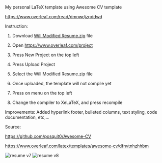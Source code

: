 My personal LaTeX template using Awesome CV template 

https://www.overleaf.com/read/dmpwdjzqddwd



Instruction:

1. Download [Will Modified Resume.zip](https://github.com/willb256/Will-Modified-Resume/blob/main/Will%20Modified%20Resume.zip) file

2. Open https://www.overleaf.com/project

3. Press New Project on the top left

4. Press Upload Project

5. Select the Will Modified Resume.zip file 

6. Once uploaded, the template will not compile yet

7. Press on menu on the top left

8. Change the compiler to XeLaTeX, and press recompile


Improvements: Added hyperlink footer, bulleted columns, text styling, code documentation, etc,...


Source:

https://github.com/posquit0/Awesome-CV

https://www.overleaf.com/latex/templates/awesome-cv/dfnvtnhzhhbm


![resume v7](https://user-images.githubusercontent.com/59489624/182475952-f177980f-3d7b-45d9-91fd-2943c782489f.png)
![resume v8](https://user-images.githubusercontent.com/59489624/182475965-044f0fac-96eb-4403-a2f6-2c064584d0ec.png)
